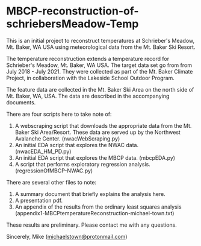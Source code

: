 # MBCP-reconstruction-of-schriebersMeadow-Temp
This is an initial project to reconstruct temperatures at Schrieber's Meadow, Mt. Baker, WA USA using meteorological data from the Mt. Baker Ski Resort.

The temperature reconstruction extends a temperature record for Schrieber's Meadow, Mt. Baker, WA USA. The target data set go from from July 2018 - July 2021. They were collected as part of the Mt. Baker Climate Project, in collaboration with the Lakeside School Outdoor Program. 

The feature data are collected in the Mt. Baker Ski Area on the north side of Mt. Baker, WA, USA. The data are described in the accompanying documents.

There are four scripts here to take note of:
1. A webscraping script that downloads the appropriate data from the Mt. Baker Ski Area/Resort. These data are served up by the Northwest Avalanche Center. (nwacWebScraping.py)
2. An initial EDA script that explores the NWAC data. (nwacEDA_HM_PD.py)
3. An initial EDA script that explores the MBCP data. (mbcpEDA.py)
4. A script that performs exploratory regression analysis. (regressionOfMBCP-NWAC.py)

There are several other files to note:
1. A summary document that briefly explains the analysis here. 
2. A presentation pdf.
3. An appendix of the results from the ordinary least squares analysis (appendix1-MBCPtemperatureReconstruction-michael-town.txt)

These results are preliminary. Please contact me with any questions.

Sincerely,
Mike (michaelstown@protonmail.com)
